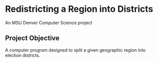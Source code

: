 # Redistricting a Region into Districts

An MSU Denver Computer Science project

## Project Objective
A computer program designed to split a given geographic region into election districts.
